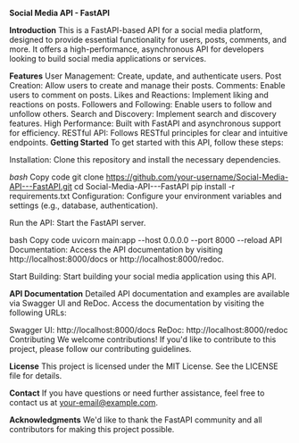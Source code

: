 __Social Media API - FastAPI__

**Introduction**
This is a FastAPI-based API for a social media platform, designed to provide essential functionality for users, posts, comments, and more. It offers a high-performance, asynchronous API for developers looking to build social media applications or services.

**Features**
User Management: Create, update, and authenticate users.
Post Creation: Allow users to create and manage their posts.
Comments: Enable users to comment on posts.
Likes and Reactions: Implement liking and reactions on posts.
Followers and Following: Enable users to follow and unfollow others.
Search and Discovery: Implement search and discovery features.
High Performance: Built with FastAPI and asynchronous support for efficiency.
RESTful API: Follows RESTful principles for clear and intuitive endpoints.
**Getting Started**
To get started with this API, follow these steps:

Installation: Clone this repository and install the necessary dependencies.

*bash*
Copy code
git clone https://github.com/your-username/Social-Media-API---FastAPI.git
cd Social-Media-API---FastAPI
pip install -r requirements.txt
Configuration: Configure your environment variables and settings (e.g., database, authentication).

Run the API: Start the FastAPI server.

bash
Copy code
uvicorn main:app --host 0.0.0.0 --port 8000 --reload
API Documentation: Access the API documentation by visiting http://localhost:8000/docs or http://localhost:8000/redoc.

Start Building: Start building your social media application using this API.

****API Documentation****
Detailed API documentation and examples are available via Swagger UI and ReDoc. Access the documentation by visiting the following URLs:

Swagger UI: http://localhost:8000/docs
ReDoc: http://localhost:8000/redoc
Contributing
We welcome contributions! If you'd like to contribute to this project, please follow our contributing guidelines.

**License**
This project is licensed under the MIT License. See the LICENSE file for details.

**Contact**
If you have questions or need further assistance, feel free to contact us at your-email@example.com.

**Acknowledgments**
We'd like to thank the FastAPI community and all contributors for making this project possible.
